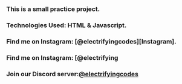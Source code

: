 ### This is a small practice project.

### Technologies Used: HTML & Javascript.

### Find me on Instagram: [@electrifyingcodes][Instagram].
### Find me on Instagram: [@electrifying
### Join our Discord server:[@electrifyingcodes][discord]

[Instgram]: https://www.instagram.com/electrifying_codes
[discord]: htt